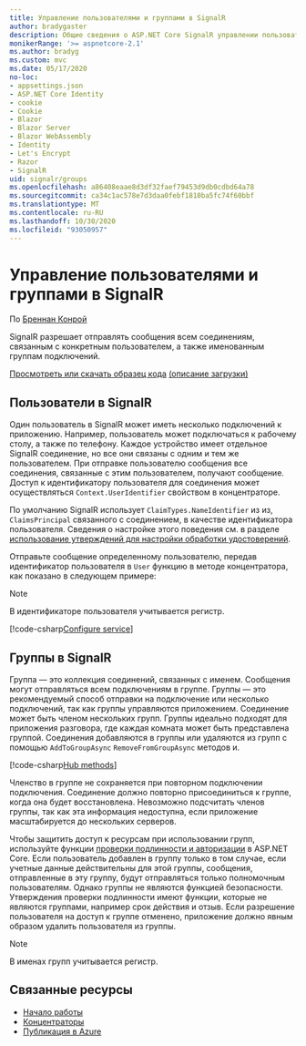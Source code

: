 ```yaml
---
title: Управление пользователями и группами в SignalR
author: bradygaster
description: Общие сведения о ASP.NET Core SignalR управлении пользователями и группами.
monikerRange: '>= aspnetcore-2.1'
ms.author: bradyg
ms.custom: mvc
ms.date: 05/17/2020
no-loc:
- appsettings.json
- ASP.NET Core Identity
- cookie
- Cookie
- Blazor
- Blazor Server
- Blazor WebAssembly
- Identity
- Let's Encrypt
- Razor
- SignalR
uid: signalr/groups
ms.openlocfilehash: a86408eaae8d3df32faef79453d9db0cdbd64a78
ms.sourcegitcommit: ca34c1ac578e7d3daa0febf1810ba5fc74f60bbf
ms.translationtype: MT
ms.contentlocale: ru-RU
ms.lasthandoff: 10/30/2020
ms.locfileid: "93050957"
---
```

# <a name="manage-users-and-groups-in-no-locsignalr"></a>Управление пользователями и группами в SignalR

По [Бреннан Конрой](https://github.com/BrennanConroy)

SignalR разрешает отправлять сообщения всем соединениям, связанным с конкретным пользователем, а также именованным группам подключений.

[Просмотреть или скачать образец кода](https://github.com/dotnet/AspNetCore.Docs/tree/master/aspnetcore/signalr/groups/sample/) [(описание загрузки)](xref:index#how-to-download-a-sample)

## <a name="users-in-no-locsignalr"></a>Пользователи в SignalR

Один пользователь в SignalR может иметь несколько подключений к приложению. Например, пользователь может подключаться к рабочему столу, а также по телефону. Каждое устройство имеет отдельное SignalR соединение, но все они связаны с одним и тем же пользователем. При отправке пользователю сообщения все соединения, связанные с этим пользователем, получают сообщение. Доступ к идентификатору пользователя для соединения может осуществляться `Context.UserIdentifier` свойством в концентраторе.

По умолчанию SignalR использует `ClaimTypes.NameIdentifier` из из, `ClaimsPrincipal` связанного с соединением, в качестве идентификатора пользователя. Сведения о настройке этого поведения см. в разделе [использование утверждений для настройки обработки удостоверений](xref:signalr/authn-and-authz#use-claims-to-customize-identity-handling).

Отправьте сообщение определенному пользователю, передав идентификатор пользователя в `User` функцию в методе концентратора, как показано в следующем примере:

> [!NOTE]
> В идентификаторе пользователя учитывается регистр.

[!code-csharp[Configure service](groups/sample/Hubs/ChatHub.cs?range=29-32)]

## <a name="groups-in-no-locsignalr"></a>Группы в SignalR

Группа — это коллекция соединений, связанных с именем. Сообщения могут отправляться всем подключениям в группе. Группы — это рекомендуемый способ отправки на подключение или несколько подключений, так как группы управляются приложением. Соединение может быть членом нескольких групп. Группы идеально подходят для приложения разговора, где каждая комната может быть представлена группой. Соединения добавляются в группы или удаляются из групп с помощью `AddToGroupAsync` `RemoveFromGroupAsync` методов и.

[!code-csharp[Hub methods](groups/sample/Hubs/ChatHub.cs?range=15-27)]

Членство в группе не сохраняется при повторном подключении подключения. Соединение должно повторно присоединиться к группе, когда она будет восстановлена. Невозможно подсчитать членов группы, так как эта информация недоступна, если приложение масштабируется до нескольких серверов.

Чтобы защитить доступ к ресурсам при использовании групп, используйте функции [проверки подлинности и авторизации](xref:signalr/authn-and-authz) в ASP.NET Core. Если пользователь добавлен в группу только в том случае, если учетные данные действительны для этой группы, сообщения, отправленные в эту группу, будут отправляться только полномочным пользователям. Однако группы не являются функцией безопасности. Утверждения проверки подлинности имеют функции, которые не являются группами, например срок действия и отзыв. Если разрешение пользователя на доступ к группе отменено, приложение должно явным образом удалить пользователя из группы.

> [!NOTE]
> В именах групп учитывается регистр.

## <a name="related-resources"></a>Связанные ресурсы

* [Начало работы](xref:tutorials/signalr)
* [Концентраторы](xref:signalr/hubs)
* [Публикация в Azure](xref:signalr/publish-to-azure-web-app)
